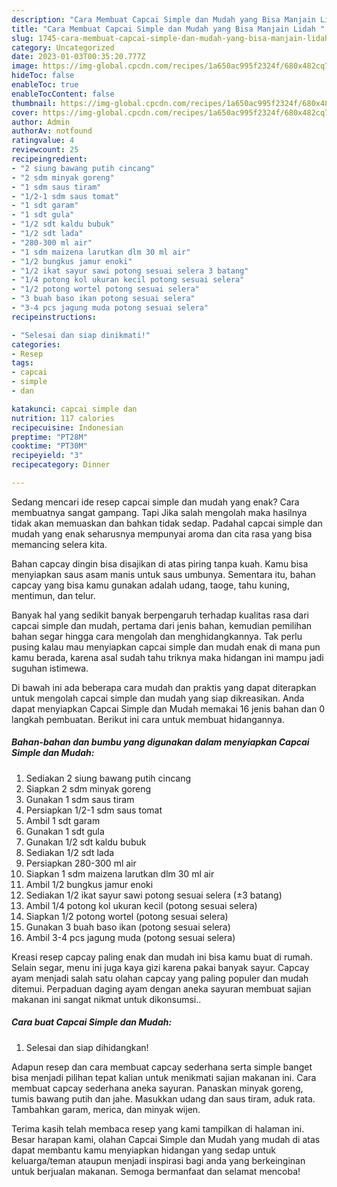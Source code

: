 ```yaml
---
description: "Cara Membuat Capcai Simple dan Mudah yang Bisa Manjain Lidah "
title: "Cara Membuat Capcai Simple dan Mudah yang Bisa Manjain Lidah "
slug: 1745-cara-membuat-capcai-simple-dan-mudah-yang-bisa-manjain-lidah
category: Uncategorized
date: 2023-01-03T00:35:20.777Z
image: https://img-global.cpcdn.com/recipes/1a650ac995f2324f/680x482cq70/capcai-simple-dan-mudah-foto-resep-utama.jpg
hideToc: false
enableToc: true
enableTocContent: false
thumbnail: https://img-global.cpcdn.com/recipes/1a650ac995f2324f/680x482cq70/capcai-simple-dan-mudah-foto-resep-utama.jpg
cover: https://img-global.cpcdn.com/recipes/1a650ac995f2324f/680x482cq70/capcai-simple-dan-mudah-foto-resep-utama.jpg
author: Admin
authorAv: notfound
ratingvalue: 4
reviewcount: 25
recipeingredient:
- "2 siung bawang putih cincang"
- "2 sdm minyak goreng"
- "1 sdm saus tiram"
- "1/2-1 sdm saus tomat"
- "1 sdt garam"
- "1 sdt gula"
- "1/2 sdt kaldu bubuk"
- "1/2 sdt lada"
- "280-300 ml air"
- "1 sdm maizena larutkan dlm 30 ml air"
- "1/2 bungkus jamur enoki"
- "1/2 ikat sayur sawi potong sesuai selera 3 batang"
- "1/4 potong kol ukuran kecil potong sesuai selera"
- "1/2 potong wortel potong sesuai selera"
- "3 buah baso ikan potong sesuai selera"
- "3-4 pcs jagung muda potong sesuai selera"
recipeinstructions:

- "Selesai dan siap dinikmati!"
categories:
- Resep
tags:
- capcai
- simple
- dan

katakunci: capcai simple dan 
nutrition: 117 calories
recipecuisine: Indonesian
preptime: "PT28M"
cooktime: "PT30M"
recipeyield: "3"
recipecategory: Dinner

---
```



Sedang mencari ide resep capcai simple dan mudah yang enak? Cara membuatnya sangat gampang. Tapi Jika salah mengolah maka hasilnya tidak akan memuaskan dan bahkan tidak sedap. Padahal capcai simple dan mudah yang enak seharusnya mempunyai aroma dan cita rasa yang bisa memancing selera kita.


Bahan capcay dingin bisa disajikan di atas piring tanpa kuah. Kamu bisa menyiapkan saus asam manis untuk saus umbunya. Sementara itu, bahan capcay yang bisa kamu gunakan adalah udang, taoge, tahu kuning, mentimun, dan telur.

Banyak hal yang sedikit banyak berpengaruh terhadap kualitas rasa dari capcai simple dan mudah, pertama dari jenis bahan, kemudian pemilihan bahan segar hingga cara mengolah dan menghidangkannya. Tak perlu pusing kalau mau menyiapkan capcai simple dan mudah enak di mana pun kamu berada, karena asal sudah tahu triknya maka hidangan ini mampu jadi suguhan istimewa.


Di bawah ini ada beberapa cara mudah dan praktis yang dapat diterapkan untuk mengolah capcai simple dan mudah yang siap dikreasikan. Anda dapat menyiapkan Capcai Simple dan Mudah memakai 16 jenis bahan dan 0 langkah pembuatan. Berikut ini cara untuk membuat hidangannya.

<!--inarticleads1-->

##### Bahan-bahan dan bumbu yang digunakan dalam menyiapkan Capcai Simple dan Mudah:

1. Sediakan 2 siung bawang putih cincang
1. Siapkan 2 sdm minyak goreng
1. Gunakan 1 sdm saus tiram
1. Persiapkan 1/2-1 sdm saus tomat
1. Ambil 1 sdt garam
1. Gunakan 1 sdt gula
1. Gunakan 1/2 sdt kaldu bubuk
1. Sediakan 1/2 sdt lada
1. Persiapkan 280-300 ml air
1. Siapkan 1 sdm maizena larutkan dlm 30 ml air
1. Ambil 1/2 bungkus jamur enoki
1. Sediakan 1/2 ikat sayur sawi potong sesuai selera (±3 batang)
1. Ambil 1/4 potong kol ukuran kecil (potong sesuai selera)
1. Siapkan 1/2 potong wortel (potong sesuai selera)
1. Gunakan 3 buah baso ikan (potong sesuai selera)
1. Ambil 3-4 pcs jagung muda (potong sesuai selera)


Kreasi resep capcay paling enak dan mudah ini bisa kamu buat di rumah. Selain segar, menu ini juga kaya gizi karena pakai banyak sayur. Capcay ayam menjadi salah satu olahan capcay yang paling populer dan mudah ditemui. Perpaduan daging ayam dengan aneka sayuran membuat sajian makanan ini sangat nikmat untuk dikonsumsi.. 

<!--inarticleads2-->

##### Cara buat Capcai Simple dan Mudah:


1. Selesai dan siap dihidangkan!

Adapun resep dan cara membuat capcay sederhana serta simple banget bisa menjadi pilihan tepat kalian untuk menikmati sajian makanan ini. Cara membuat capcay sederhana aneka sayuran. Panaskan minyak goreng, tumis bawang putih dan jahe. Masukkan udang dan saus tiram, aduk rata. Tambahkan garam, merica, dan minyak wijen. 

Terima kasih telah membaca resep yang kami tampilkan di halaman ini. Besar harapan kami, olahan Capcai Simple dan Mudah yang mudah di atas dapat membantu kamu menyiapkan hidangan yang sedap untuk keluarga/teman ataupun menjadi inspirasi bagi anda yang berkeinginan untuk berjualan makanan. Semoga bermanfaat dan selamat mencoba!
